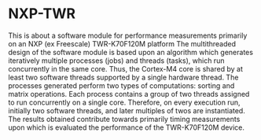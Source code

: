 # NXP-TWR
This is about a software module for performance measurements primarily on an NXP (ex Freescale) TWR-K70F120M platform
The multithreaded design of the software module is based upon an algorithm which generates iteratively multiple processes (jobs) and threads (tasks), which run concurrently in the same core. Thus, the Cortex-M4 core is shared by at least two software threads supported by a single hardware thread. The processes generated perform two types of computations: sorting and matrix operations. Each process contains a group of two threads assigned to run concurrently on a single core. Therefore, on every execution run, initially two software threads, and later multiples of twos are instantiated. The results obtained contribute towards primarily timing measurements upon which is evaluated the performance of the TWR-K70F120M device.
